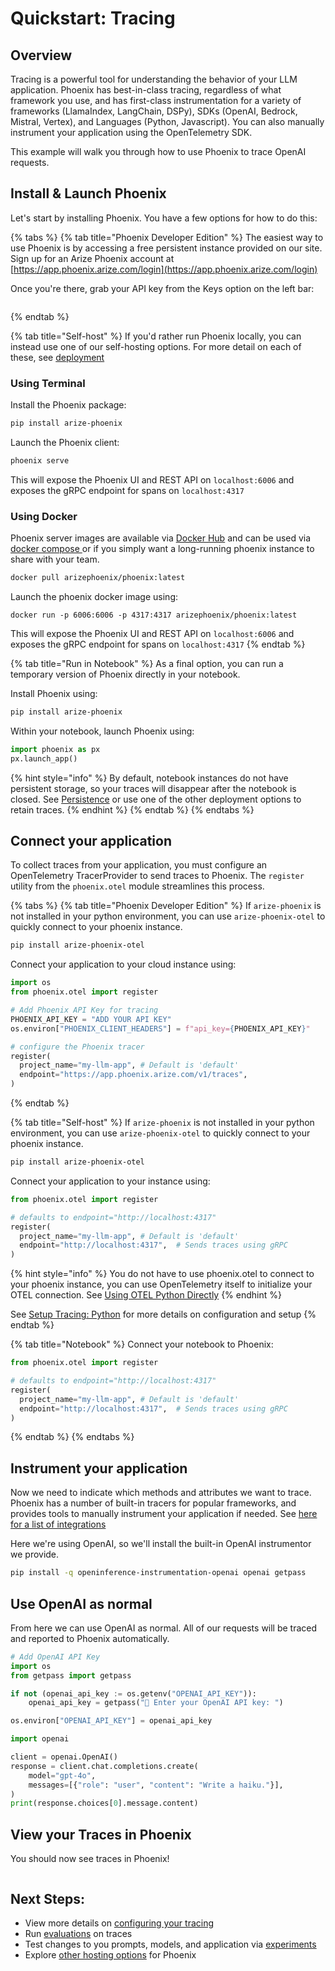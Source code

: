 # Quickstart: Tracing

## Overview

Tracing is a powerful tool for understanding the behavior of your LLM application. Phoenix has best-in-class tracing, regardless of what framework you use, and has first-class instrumentation for a variety of frameworks (LlamaIndex, LangChain, DSPy), SDKs (OpenAI, Bedrock, Mistral, Vertex), and Languages (Python, Javascript). You can also manually instrument your application using the OpenTelemetry SDK.

This example will walk you through how to use Phoenix to trace OpenAI requests.

## Install & Launch Phoenix

Let's start by installing Phoenix. You have a few options for how to do this:

{% tabs %}
{% tab title="Phoenix Developer Edition" %}
The easiest way to use Phoenix is by accessing a free persistent instance provided on our site. Sign up for an Arize Phoenix account at [https://app.phoenix.arize.com/login](https://app.phoenix.arize.com/login)

Once you're there, grab your API key from the Keys option on the left bar:

<figure><img src="../.gitbook/assets/Screenshot 2024-10-29 at 2.28.28 PM.png" alt=""><figcaption></figcaption></figure>
{% endtab %}

{% tab title="Self-host" %}
If you'd rather run Phoenix locally, you can instead use one of our self-hosting options. For more detail on each of these, see [deployment](../deployment/ "mention")

### Using Terminal

Install the Phoenix package:

```bash
pip install arize-phoenix
```

Launch the Phoenix client:

```bash
phoenix serve
```

This will expose the Phoenix UI and REST API on `localhost:6006` and exposes the gRPC endpoint for spans on `localhost:4317`

### **Using Docker**

Phoenix server images are available via [Docker Hub](https://hub.docker.com/r/arizephoenix/phoenix) and can be used via [docker compose ](https://docs.arize.com/phoenix/deployment/docker)or if you simply want a long-running phoenix instance to share with your team.

```bash
docker pull arizephoenix/phoenix:latest
```

Launch the phoenix docker image using:

```
docker run -p 6006:6006 -p 4317:4317 arizephoenix/phoenix:latest
```

This will expose the Phoenix UI and REST API on `localhost:6006` and exposes the gRPC endpoint for spans on `localhost:4317`
{% endtab %}

{% tab title="Run in Notebook" %}
As a final option, you can run a temporary version of Phoenix directly in your notebook.

Install Phoenix using:

```bash
pip install arize-phoenix
```

Within your notebook, launch Phoenix using:

```python
import phoenix as px
px.launch_app()
```

{% hint style="info" %}
By default, notebook instances do not have persistent storage, so your traces will disappear after the notebook is closed. See [Persistence](https://docs.arize.com/phoenix/deployment/persistence) or use one of the other deployment options to retain traces.
{% endhint %}
{% endtab %}
{% endtabs %}

## Connect your application <a href="#connect-your-app" id="connect-your-app"></a>

To collect traces from your application, you must configure an OpenTelemetry TracerProvider to send traces to Phoenix. The `register` utility from the `phoenix.otel` module streamlines this process.

{% tabs %}
{% tab title="Phoenix Developer Edition" %}
If `arize-phoenix` is not installed in your python environment, you can use `arize-phoenix-otel` to quickly connect to your phoenix instance.

```bash
pip install arize-phoenix-otel
```

Connect your application to your cloud instance using:

```python
import os
from phoenix.otel import register

# Add Phoenix API Key for tracing
PHOENIX_API_KEY = "ADD YOUR API KEY"
os.environ["PHOENIX_CLIENT_HEADERS"] = f"api_key={PHOENIX_API_KEY}"

# configure the Phoenix tracer
register(
  project_name="my-llm-app", # Default is 'default'
  endpoint="https://app.phoenix.arize.com/v1/traces",
)
```
{% endtab %}

{% tab title="Self-host" %}
If `arize-phoenix` is not installed in your python environment, you can use `arize-phoenix-otel` to quickly connect to your phoenix instance.

```bash
pip install arize-phoenix-otel
```

Connect your application to your instance using:

```python
from phoenix.otel import register

# defaults to endpoint="http://localhost:4317"
register(
  project_name="my-llm-app", # Default is 'default'
  endpoint="http://localhost:4317",  # Sends traces using gRPC
)  
```

{% hint style="info" %}
You do not have to use phoenix.otel to connect to your phoenix instance, you can use OpenTelemetry itself to initialize your OTEL connection. See [Using OTEL Python Directly](https://docs.arize.com/phoenix/tracing/how-to-tracing/setup-tracing/setup-tracing-python/using-otel-python-directly)
{% endhint %}

See [Setup Tracing: Python](https://docs.arize.com/phoenix/tracing/how-to-tracing/setup-tracing/setup-tracing-python) for more details on configuration and setup
{% endtab %}

{% tab title="Notebook" %}
Connect your notebook to Phoenix:

```python
from phoenix.otel import register

# defaults to endpoint="http://localhost:4317"
register(
  project_name="my-llm-app", # Default is 'default'
  endpoint="http://localhost:4317",  # Sends traces using gRPC
) 
```
{% endtab %}
{% endtabs %}

## Instrument your application

Now we need to indicate which methods and attributes we want to trace. Phoenix has a number of built-in tracers for popular frameworks, and provides tools to manually instrument your application if needed. See [here for a list of integrations](https://docs.arize.com/phoenix/tracing/integrations-tracing)

Here we're using OpenAI, so we'll install the built-in OpenAI instrumentor we provide.

```bash
pip install -q openinference-instrumentation-openai openai getpass
```

## Use OpenAI as normal

From here we can use OpenAI as normal. All of our requests will be traced and reported to Phoenix automatically.

```python
# Add OpenAI API Key
import os
from getpass import getpass

if not (openai_api_key := os.getenv("OPENAI_API_KEY")):
    openai_api_key = getpass("🔑 Enter your OpenAI API key: ")

os.environ["OPENAI_API_KEY"] = openai_api_key
```

```python
import openai

client = openai.OpenAI()
response = client.chat.completions.create(
    model="gpt-4o",
    messages=[{"role": "user", "content": "Write a haiku."}],
)
print(response.choices[0].message.content)
```

## View your Traces in Phoenix

You should now see traces in Phoenix!

<figure><img src="../.gitbook/assets/Screenshot 2024-10-29 at 2.51.24 PM.png" alt=""><figcaption></figcaption></figure>

## Next Steps:

* View more details on [configuring your tracing](llm-traces/)
* Run [evaluations](../evaluation/evals.md) on traces
* Test changes to you prompts, models, and application via [experiments](../datasets-and-experiments/how-to-experiments/run-experiments.md)
* Explore [other hosting options](../deployment/) for Phoenix
